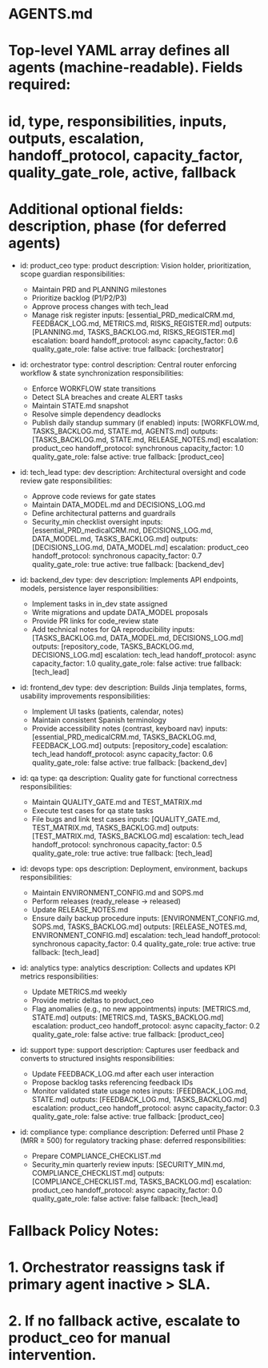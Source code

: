 # AGENTS.md
# Top-level YAML array defines all agents (machine-readable). Fields required:
# id, type, responsibilities, inputs, outputs, escalation, handoff_protocol, capacity_factor, quality_gate_role, active, fallback
# Additional optional fields: description, phase (for deferred agents)

- id: product_ceo
  type: product
  description: Vision holder, prioritization, scope guardian
  responsibilities:
    - Maintain PRD and PLANNING milestones
    - Prioritize backlog (P1/P2/P3)
    - Approve process changes with tech_lead
    - Manage risk register
  inputs: [essential_PRD_medicalCRM.md, FEEDBACK_LOG.md, METRICS.md, RISKS_REGISTER.md]
  outputs: [PLANNING.md, TASKS_BACKLOG.md, RISKS_REGISTER.md]
  escalation: board
  handoff_protocol: async
  capacity_factor: 0.6
  quality_gate_role: false
  active: true
  fallback: [orchestrator]

- id: orchestrator
  type: control
  description: Central router enforcing workflow & state synchronization
  responsibilities:
    - Enforce WORKFLOW state transitions
    - Detect SLA breaches and create ALERT tasks
    - Maintain STATE.md snapshot
    - Resolve simple dependency deadlocks
    - Publish daily standup summary (if enabled)
  inputs: [WORKFLOW.md, TASKS_BACKLOG.md, STATE.md, AGENTS.md]
  outputs: [TASKS_BACKLOG.md, STATE.md, RELEASE_NOTES.md]
  escalation: product_ceo
  handoff_protocol: synchronous
  capacity_factor: 1.0
  quality_gate_role: false
  active: true
  fallback: [product_ceo]

- id: tech_lead
  type: dev
  description: Architectural oversight and code review gate
  responsibilities:
    - Approve code reviews for gate states
    - Maintain DATA_MODEL.md and DECISIONS_LOG.md
    - Define architectural patterns and guardrails
    - Security_min checklist oversight
  inputs: [essential_PRD_medicalCRM.md, DECISIONS_LOG.md, DATA_MODEL.md, TASKS_BACKLOG.md]
  outputs: [DECISIONS_LOG.md, DATA_MODEL.md]
  escalation: product_ceo
  handoff_protocol: synchronous
  capacity_factor: 0.7
  quality_gate_role: true
  active: true
  fallback: [backend_dev]

- id: backend_dev
  type: dev
  description: Implements API endpoints, models, persistence layer
  responsibilities:
    - Implement tasks in in_dev state assigned
    - Write migrations and update DATA_MODEL proposals
    - Provide PR links for code_review state
    - Add technical notes for QA reproducibility
  inputs: [TASKS_BACKLOG.md, DATA_MODEL.md, DECISIONS_LOG.md]
  outputs: [repository_code, TASKS_BACKLOG.md, DECISIONS_LOG.md]
  escalation: tech_lead
  handoff_protocol: async
  capacity_factor: 1.0
  quality_gate_role: false
  active: true
  fallback: [tech_lead]

- id: frontend_dev
  type: dev
  description: Builds Jinja templates, forms, usability improvements
  responsibilities:
    - Implement UI tasks (patients, calendar, notes)
    - Maintain consistent Spanish terminology
    - Provide accessibility notes (contrast, keyboard nav)
  inputs: [essential_PRD_medicalCRM.md, TASKS_BACKLOG.md, FEEDBACK_LOG.md]
  outputs: [repository_code]
  escalation: tech_lead
  handoff_protocol: async
  capacity_factor: 0.6
  quality_gate_role: false
  active: true
  fallback: [backend_dev]

- id: qa
  type: qa
  description: Quality gate for functional correctness
  responsibilities:
    - Maintain QUALITY_GATE.md and TEST_MATRIX.md
    - Execute test cases for qa state tasks
    - File bugs and link test cases
  inputs: [QUALITY_GATE.md, TEST_MATRIX.md, TASKS_BACKLOG.md]
  outputs: [TEST_MATRIX.md, TASKS_BACKLOG.md]
  escalation: tech_lead
  handoff_protocol: synchronous
  capacity_factor: 0.5
  quality_gate_role: true
  active: true
  fallback: [tech_lead]

- id: devops
  type: ops
  description: Deployment, environment, backups
  responsibilities:
    - Maintain ENVIRONMENT_CONFIG.md and SOPS.md
    - Perform releases (ready_release -> released)
    - Update RELEASE_NOTES.md
    - Ensure daily backup procedure
  inputs: [ENVIRONMENT_CONFIG.md, SOPS.md, TASKS_BACKLOG.md]
  outputs: [RELEASE_NOTES.md, ENVIRONMENT_CONFIG.md]
  escalation: tech_lead
  handoff_protocol: synchronous
  capacity_factor: 0.4
  quality_gate_role: true
  active: true
  fallback: [tech_lead]

- id: analytics
  type: analytics
  description: Collects and updates KPI metrics
  responsibilities:
    - Update METRICS.md weekly
    - Provide metric deltas to product_ceo
    - Flag anomalies (e.g., no new appointments)
  inputs: [METRICS.md, STATE.md]
  outputs: [METRICS.md, TASKS_BACKLOG.md]
  escalation: product_ceo
  handoff_protocol: async
  capacity_factor: 0.2
  quality_gate_role: false
  active: true
  fallback: [product_ceo]

- id: support
  type: support
  description: Captures user feedback and converts to structured insights
  responsibilities:
    - Update FEEDBACK_LOG.md after each user interaction
    - Propose backlog tasks referencing feedback IDs
    - Monitor validated state usage notes
  inputs: [FEEDBACK_LOG.md, STATE.md]
  outputs: [FEEDBACK_LOG.md, TASKS_BACKLOG.md]
  escalation: product_ceo
  handoff_protocol: async
  capacity_factor: 0.3
  quality_gate_role: false
  active: true
  fallback: [product_ceo]

- id: compliance
  type: compliance
  description: Deferred until Phase 2 (MRR ≥ 500) for regulatory tracking
  phase: deferred
  responsibilities:
    - Prepare COMPLIANCE_CHECKLIST.md
    - Security_min quarterly review
  inputs: [SECURITY_MIN.md, COMPLIANCE_CHECKLIST.md]
  outputs: [COMPLIANCE_CHECKLIST.md, TASKS_BACKLOG.md]
  escalation: product_ceo
  handoff_protocol: async
  capacity_factor: 0.0
  quality_gate_role: false
  active: false
  fallback: [tech_lead]

# Fallback Policy Notes:
# 1. Orchestrator reassigns task if primary agent inactive > SLA.
# 2. If no fallback active, escalate to product_ceo for manual intervention.
